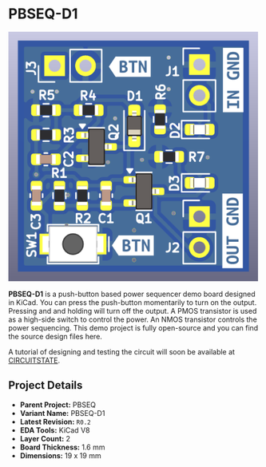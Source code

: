 
# PBSEQ-D1

<img src="/Export/R0.1/[1]%2012-05-2024/Images/PBSEQ-D1-R0.1-Image-Front-17052024-1.png" alt="PBSEQ-D1 Front" style="max-height: 500px; width:auto;"/>

**PBSEQ-D1** is a push-button based power sequencer demo board designed in KiCad. You can press the push-button momentarily to turn on the output. Pressing and and holding will turn off the output. A PMOS transistor is used as a high-side switch to control the power. An NMOS transistor controls the power sequencing. This demo project is fully open-source and you can find the source design files here.

A tutorial of designing and testing the circuit will soon be available at [CIRCUITSTATE](https://www.circuitstate.com/).

## Project Details

- **Parent Project:** PBSEQ
- **Variant Name:** PBSEQ-D1
- **Latest Revision:** `R0.2`
- **EDA Tools:** KiCad V8
- **Layer Count:** 2
- **Board Thickness:** 1.6 mm
- **Dimensions:** 19 x 19 mm

